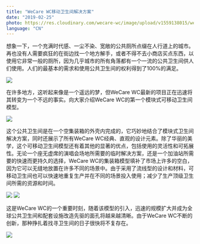 ```yaml
---
title: "WeCare WC移动卫生间解决方案"
date: "2019-02-25"
photo: https://res.cloudinary.com/wecare-wc/image/upload/v1559138015/wecarewc%20portable/wecarewc-portable-teaser-2.jpg
language: "CN"
---
```


想象一下，一个充满时代感、一尘不染、宽敞的公共厕所点缀在人行道上的城市。再也没有人需要疯狂的在街边找一个地方解手，或者不得不去小商店买点东西，以使用它非常一般的厕所，因为几乎城市的所有角落都有一个一流的公共卫生间供人们使用。人们的最基本的需求和使用公共卫生间的权利得到了100%的满足。

![](https://res.cloudinary.com/wecare-wc/image/upload/v1559136526/wecarewc%20portable/wecarewc-portable-sink.jpg)

在许多地方，这听起来像是一个遥远的梦，但WeCare WC最新的项目正在迅速将其转变为一个不远的事实。向大家介绍WeCare WC的第一个模块式可移动卫生间模型。

![](https://res.cloudinary.com/wecare-wc/image/upload/v1559136510/wecarewc%20portable/190122_WeCare_xCube_131_iwmixe.jpg)

这个公共卫生间是在一个空集装箱的外壳内完成的，它巧妙地结合了模块式卫生间解决方案，同时还展示了所有WeCare WC经典、直观的设计元素。除了华丽的美学，这个可移动卫生间模型还有着其他的显著的优点，包括使用的灵活性和可拓展性。无论一个座无虚席的演唱会场地所需要的临时解决方案，还是一个加油站所需要的快速而更持久的选择，WeCare WC的集装箱模型填补了市场上许多的空白，因为它可以无缝地放置在许多不同的场景中。由于采用了流线型的设计和材料，可移动卫生间也可以快速地重复生产并在不同的场景投入使用；减少了生产顶级卫生间所需的资源和时间。

![](https://res.cloudinary.com/wecare-wc/image/upload/v1559136510/wecarewc%20portable/wecarewc-portable-toilet.jpg)
![](https://res.cloudinary.com/wecare-wc/image/upload/v1559136510/wecarewc%20portable/wecarewc-portable-shower.jpg)

这是WeCare WC的一个重要时刻，随着该模型的引入，迅速的规模扩大并成为全球公共卫生间和配套设施改造先驱的面孔将越来越清晰。由于WeCare WC不断的创新，那种挣扎着找寻卫生间的日子很快将不复存在。

![](https://res.cloudinary.com/wecare-wc/image/upload/v1559136512/wecarewc%20portable/190122_WeCare_xCube_190_l5eflh.jpg)

